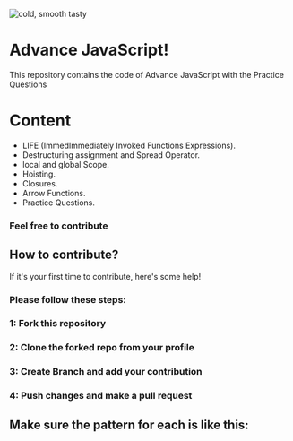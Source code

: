 
![cold, smooth   tasty](https://user-images.githubusercontent.com/96164867/236640854-8e71e1a7-96b0-4461-98f7-5fbe376f3f7d.png)

# Advance JavaScript!
This repository contains the code of Advance JavaScript with the Practice Questions   
#  Content
* LIFE (ImmedImmediately Invoked Functions Expressions).
* Destructuring assignment and Spread Operator.
* local and global Scope.
* Hoisting.
* Closures.
* Arrow Functions.
* Practice Questions.

### Feel free to contribute 
## How to contribute?
If it's your first time to contribute, here's some help!
### Please follow these steps:
### 1: Fork this repository
### 2: Clone the forked repo from your profile
### 3: Create Branch and add your contribution
### 4: Push changes and make a pull request

## Make sure the pattern for each is like this:


